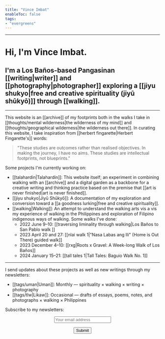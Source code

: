 ```yaml
---
title: "Vince Imbat"
enableToc: false
tags:
- "evergreens"
---
```


***

# Hi, I'm Vince Imbat.

## I'm a Los Baños-based Pangasinan [[writing|writer]] and [[photography|photographer]] exploring a [[jiyu shukyo|free and creative spirituality (jiyū shūkyō)]] through [[walking]].

***

This website is an [[archive]] of my footprints both in the walks I take in [[thoughts/mental wilderness|the wilderness of my mind]] and [[thoughts/geographical wilderness|the wilderness out there]]. In curating this website, I take inspiration from [[herbert fingarette|Herbert Fingarette's]] words:

>"These studies are outcomes rather than realised objectives. In making the journey, I have no aims. These studies are intellectual footprints, not blueprints."

Some projects I'm currently working on:

- [[talahardin|Talahardin]]: This website itself; an experiment in combining walking with an [[archive]] and a digital garden as a backbone for a creative writing and thinking practice based on the premise that [[art is never finished|art is never finished]].
- [[jiyu shukyo|Jiyū Shūkyō]]: A documentation of my exploration and conversion toward a [[a goodness lurking|free and creative spirituality]].
- [[walking|Walking]]: An attempt to understand the walking arts vis a vis my experience of walking in the Philippines and exploration of Filipino indigenous ways of walking. Some walks I've done:
	- 2022 June 9–10: [[traversing liminality through walking|Los Baños to San Pablo walk ]]
	- 2023 April 20 and 27: [[nlai walk 1|"Nasa Labas ang Ili" (Home is Out There) guided walk]]
	- 2023 December 4–10: [[rxg|Roots x Gravel: A Week-long Walk of Los Baños]]
	- 2024 January 15–21: [[tall tales 1|Tall Tales: Baguio Walk No. 1]]

***

I send updates about these projects as well as new writings through my newsletters:

- [[tags/uman|Uman]]: Monthly — spirituality × walking × writing × photography
- [[tags/tlw|Likaw]]: Occasional — drafts of essays, poems, notes, and photographs × walking × Philippines

Subscribe to my newsletters:

<div style="text-align: center;">
<script src='https://www.google.com/recaptcha/api.js'></script>
<form action="https://sendy.lawak.ph/subscribe" method="POST" accept-charset="utf-8">
	<input type="email" name="email" id="email" placeholder="Your email address"/><br/>
	<p class="g-recaptcha" data-sitekey="6LcAiicqAAAAAKuD_c7xD53NGHkwVaHgL3p4Ak1C"></p><div style="display:none;">
	<label for="hp">HP</label><br/>
	<input type="text" name="hp" id="hp"/>
	</div>
	<input type="hidden" name="list" value="zX1Mon0bSpW6R6Ujfy5KzA"/>
	<input type="hidden" name="subform" value="yes"/>
	<input type="submit" name="submit" id="submit"/>
</form>
</div>